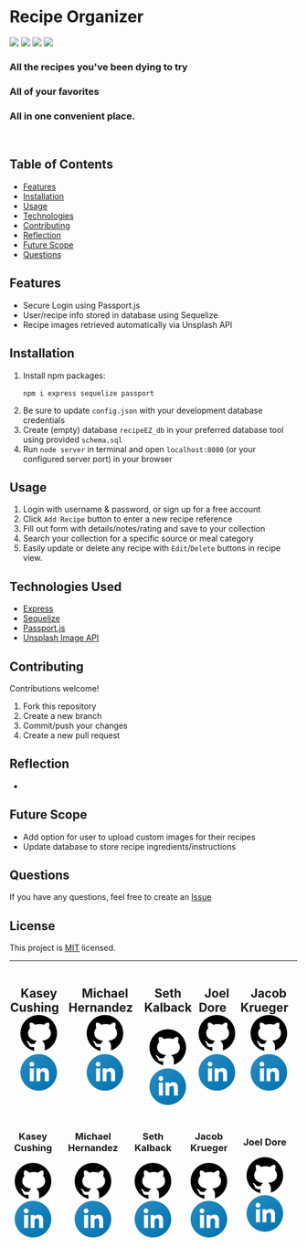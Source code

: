 # Recipe Organizer

<div>
<img src='https://img.shields.io/github/license/kcushing1/Recipe-Organizer'>  
<img src='https://img.shields.io/github/repo-size/kcushing1/Recipe-Organizer'>  
<img src='https://img.shields.io/github/languages/top/kcushing1/Recipe-Organizer'>
<img src='https://img.shields.io/github/last-commit/kcushing1/Recipe-Organizer'>
</div>

### All the recipes you've been dying to try
### All of your favorites
### All in one convenient place.
<br>

## Table of Contents  
* [Features](#Features)  
* [Installation](#Installation)  
* [Usage](#Usage)  
* [Technologies](#Technologies-Used)
* [Contributing](#Contributing)  
* [Reflection](#Reflection)
* [Future Scope](#Future-Scope)  
* [Questions](#Questions)

## Features
- Secure Login using Passport.js
- User/recipe info stored in database using Sequelize
- Recipe images retrieved automatically via Unsplash API

## Installation
1. Install npm packages:
    ```
    npm i express sequelize passport
    ```
2. Be sure to update `config.json` with your development database credentials
3. Create (empty) database `recipeEZ_db` in your preferred database tool  using provided `schema.sql`
4. Run `node server` in terminal and open `localhost:8080` (or your configured server port) in your browser

## Usage
<!-- Currently deployed with [Heroku](https://recipeez.herokuapp.com) -->

1. Login with username & password, or sign up for a free account
2. Click `Add Recipe` button to enter a new recipe reference
3. Fill out form with details/notes/rating and save to your collection
4. Search your collection for a specific source or meal category
5. Easily update or delete any recipe with `Edit`/`Delete` buttons in recipe view.

<!-- ![Demo](./assets/images/demo.gif) -->

## Technologies Used
- [Express](https://expressjs.com/)
- [Sequelize](https://sequelize.org/)
- [Passport.js](http://www.passportjs.org/)
- [Unsplash Image API](https://unsplash.com/developers)

## Contributing
Contributions welcome!

1. Fork this repository  
2. Create a new branch  
3. Commit/push your changes  
4. Create a new pull request  

## Reflection
- 

## Future Scope
- Add option for user to upload custom images for their recipes
- Update database to store recipe ingredients/instructions

## Questions  
If you have any questions, feel free to create an [Issue](https://github.com/kcushing1/Recipe-Organizer/issues)

## License
This project is [MIT](https://github.com/kcushing1/Recipe-Organizer/blob/main/LICENSE) licensed.  

---

<div align="center" style="display:flex">

## Kasey Cushing &nbsp;&nbsp; <br> [![github](./public/images/github.svg)](https://www.github.com/kcushing1) [![linkedin](./public/images/linkedin.svg)](https://www.linkedin.com/in/kasey-cushing-053bbab1)
## Michael Hernandez &nbsp;&nbsp; <br> [![github](./public/images/github.svg)](https://www.github.com/MH4454) [![linkedin](./public/images/linkedin.svg)](https://www.linkedin.com/in/michael-hernandez-303a8ba3)
## Seth Kalback &nbsp;&nbsp; <br> [![github](./public/images/github.svg)](https://www.github.com/skalback) [![linkedin](./public/images/linkedin.svg)](https://www.linkedin.com/in/seth-kalback-a067b091)
## Joel Dore &nbsp;&nbsp; <br> [![github](./public/images/github.svg)](https://www.github.com/JoelDore) [![linkedin](./public/images/linkedin.svg)](https://www.linkedin.com/in/joeldore)
## Jacob Krueger &nbsp;&nbsp; <br> [![github](./public/images/github.svg)](https://www.github.com/GeminiTrinity) [![linkedin](./public/images/linkedin.svg)](https://www.linkedin.com/in/jacobmkrueger)

</div>


<div align="center" style="display:flex; width:100%; flex-direction:row; justify-content:center; align-items:center">

<div style="margin-right:1rem">
<h3>Kasey Cushing</h3>
<a href="https://www.github.com/kcushing1"><img src="./public/images/github.svg"/></a> <a href="https://www.linkedin.com/in/kasey-cushing-053bbab1"><img src="./public/images/linkedin.svg"/></a>
</div>
<div style="margin-right:1rem">
<h3>Michael Hernandez</h3>
<a href="https://www.github.com/MH4454"><img src="./public/images/github.svg"/></a> <a href="https://www.linkedin.com/in/michael-hernandez-303a8ba3"><img src="./public/images/linkedin.svg"/></a>
</div>
<div style="margin-right:1rem">
<h3>Seth Kalback</h3>
<a href="https://www.github.com/skalback"><img src="./public/images/github.svg"/></a> <a href="https://www.linkedin.com/in/seth-kalback-a067b091"><img src="./public/images/linkedin.svg"/></a>
</div>
<div style="margin-right:1rem">
<h3>Jacob Krueger</h3>
<a href="https://www.github.com/GeminiTrinity"><img src="./public/images/github.svg"/></a> <a href="https://www.linkedin.com/in/jacobmkrueger"><img src="./public/images/linkedin.svg"/></a>
</div>
<div style="margin-right:1rem">
<h3>Joel Dore</h3>
<a href="https://www.github.com/joeldore"><img src="./public/images/github.svg"/></a> <a href="https://www.linkedin.com/in/joeldore"><img src="./public/images/linkedin.svg"/></a>
</div>

</div>
